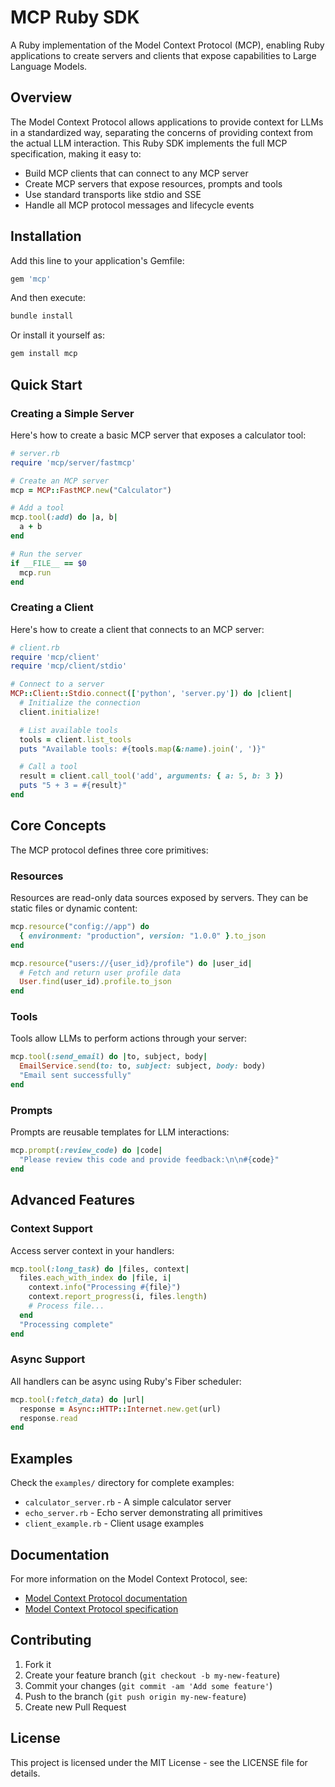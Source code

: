 # MCP Ruby SDK

A Ruby implementation of the Model Context Protocol (MCP), enabling Ruby applications to create servers and clients that expose capabilities to Large Language Models.

## Overview

The Model Context Protocol allows applications to provide context for LLMs in a standardized way, separating the concerns of providing context from the actual LLM interaction. This Ruby SDK implements the full MCP specification, making it easy to:

- Build MCP clients that can connect to any MCP server
- Create MCP servers that expose resources, prompts and tools
- Use standard transports like stdio and SSE
- Handle all MCP protocol messages and lifecycle events

## Installation

Add this line to your application's Gemfile:

```ruby
gem 'mcp'
```

And then execute:

```bash
bundle install
```

Or install it yourself as:

```bash
gem install mcp
```

## Quick Start

### Creating a Simple Server

Here's how to create a basic MCP server that exposes a calculator tool:

```ruby
# server.rb
require 'mcp/server/fastmcp'

# Create an MCP server
mcp = MCP::FastMCP.new("Calculator")

# Add a tool
mcp.tool(:add) do |a, b|
  a + b
end

# Run the server
if __FILE__ == $0
  mcp.run
end
```

### Creating a Client

Here's how to create a client that connects to an MCP server:

```ruby
# client.rb
require 'mcp/client'
require 'mcp/client/stdio'

# Connect to a server
MCP::Client::Stdio.connect(['python', 'server.py']) do |client|
  # Initialize the connection
  client.initialize!

  # List available tools
  tools = client.list_tools
  puts "Available tools: #{tools.map(&:name).join(', ')}"

  # Call a tool
  result = client.call_tool('add', arguments: { a: 5, b: 3 })
  puts "5 + 3 = #{result}"
end
```

## Core Concepts

The MCP protocol defines three core primitives:

### Resources
Resources are read-only data sources exposed by servers. They can be static files or dynamic content:

```ruby
mcp.resource("config://app") do
  { environment: "production", version: "1.0.0" }.to_json
end

mcp.resource("users://{user_id}/profile") do |user_id|
  # Fetch and return user profile data
  User.find(user_id).profile.to_json
end
```

### Tools
Tools allow LLMs to perform actions through your server:

```ruby
mcp.tool(:send_email) do |to, subject, body|
  EmailService.send(to: to, subject: subject, body: body)
  "Email sent successfully"
end
```

### Prompts
Prompts are reusable templates for LLM interactions:

```ruby
mcp.prompt(:review_code) do |code|
  "Please review this code and provide feedback:\n\n#{code}"
end
```

## Advanced Features

### Context Support

Access server context in your handlers:

```ruby
mcp.tool(:long_task) do |files, context|
  files.each_with_index do |file, i|
    context.info("Processing #{file}")
    context.report_progress(i, files.length)
    # Process file...
  end
  "Processing complete"
end
```

### Async Support

All handlers can be async using Ruby's Fiber scheduler:

```ruby
mcp.tool(:fetch_data) do |url|
  response = Async::HTTP::Internet.new.get(url)
  response.read
end
```

## Examples

Check the `examples/` directory for complete examples:

- `calculator_server.rb` - A simple calculator server
- `echo_server.rb` - Echo server demonstrating all primitives
- `client_example.rb` - Client usage examples

## Documentation

For more information on the Model Context Protocol, see:

- [Model Context Protocol documentation](https://modelcontextprotocol.io)
- [Model Context Protocol specification](https://spec.modelcontextprotocol.io)

## Contributing

1. Fork it
2. Create your feature branch (`git checkout -b my-new-feature`)
3. Commit your changes (`git commit -am 'Add some feature'`)
4. Push to the branch (`git push origin my-new-feature`)
5. Create new Pull Request

## License

This project is licensed under the MIT License - see the LICENSE file for details.
